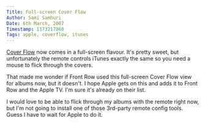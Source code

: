 ```yaml
---
Title: Full-screen Cover Flow
Author: Sami Samhuri
Date: 6th March, 2007
Timestamp: 1173217860
Tags: apple, coverflow, itunes
---
```


<a href="http://www.apple.com/itunes/jukebox/coverflow.html">Cover Flow</a> now comes in a full-screen flavour. It's pretty sweet, but unfortunately the remote controls iTunes exactly the same so you need a mouse to flick through the covers.

That made me wonder if Front Row used this full-screen Cover Flow view for albums now, but it doesn't. I hope Apple gets on this and adds it to Front Row and the Apple TV. I'm sure it's already on their list.

I would love to be able to flick through my albums with the remote right now, but I'm not going to install one of those 3rd-party remote config tools. Guess I have to wait for Apple to do it.

